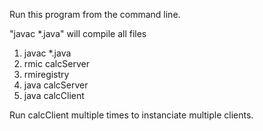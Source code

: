 Run this program from the command line.

"javac *.java" will compile all files
1. javac *.java
2. rmic calcServer
3. rmiregistry
4. java calcServer
5. java calcClient 

Run calcClient multiple times to instanciate multiple clients. 